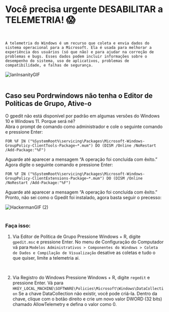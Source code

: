 # Você precisa urgente DESABILITAR a TELEMETRIA! 😱 
<br>

`
A telemetria do Windows é um recurso que coleta e envia dados do sistema operacional para a Microsoft.
Ela é usada para melhorar a experiência dos usuários (só que não) e para ajudar na correção de problemas e bugs.
Esses dados podem incluir informações sobre o desempenho do sistema, uso de aplicativos, problemas de compatibilidade, e falhas de segurança.
`
<br>

![IanInsanityGIF](https://github.com/user-attachments/assets/7dadea2a-65ed-4f95-8ed3-691523cb4bf0)
<br>
<br>

## Caso seu Pordrwindows não tenha o Editor de Políticas de Grupo, Ative-o 

O gpedit não está disponível por padrão em algumas versões do Windows 10 e Windows 11. Porque será né?<br/>
Abra o prompt de comando como administrador e cole o seguinte comando e pressione Enter:
```
FOR %F IN ("%SystemRoot%\servicing\Packages\Microsoft-Windows-GroupPolicy-ClientTools-Package~*.mum") DO (DISM /Online /NoRestart /Add-Package:"%F")
```
   
Aguarde até aparecer a mensagem “A operação foi concluída com êxito.” <br/>
Agora digite o seguinte comando e pressione Enter:
```
FOR %F IN ("%SystemRoot%\servicing\Packages\Microsoft-Windows-GroupPolicy-ClientExtensions-Package~*.mum") DO (DISM /Online /NoRestart /Add-Package:"%F")
```

Aguarde até aparecer a mensagem “A operação foi concluída com êxito.” <br/>
Pronto, não sei como o Gpedit foi instalado, agora basta seguir o precesso:

![HackermanGIF (2)](https://github.com/user-attachments/assets/d2916355-7459-4b39-85e1-85291710124b)
<br>
<br>


### Faça isso:

1.  Via Editor de Política de Grupo
      Pressione Windows + R, digite `gpedit.msc` e pressione Enter.
      No menu de Configuração do Computador vá para `Modelos Administrativos > Componentes do Windows > Coleta de Dados e Compilação de Visualização`
      desative as coletas e tudo o que quiser, limite a telemetria ai. 
<br>

2.  Via Registro do Windows
      Pressione Windows + R, digite `regedit` e pressione Enter.
      Vá para `HKEY_LOCAL_MACHINE\SOFTWARE\Policies\Microsoft\Windows\DataCollection`
      Se a chave DataCollection não existir, você pode criá-la.
      Dentro da chave, clique com o botão direito e crie um novo valor DWORD (32 bits) chamado AllowTelemetry e defina o valor como 0.
<br>


<br>
<br>


